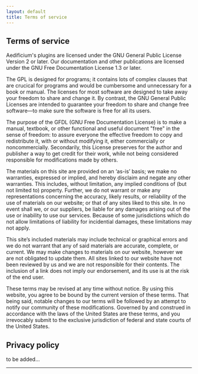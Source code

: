 ```yaml
---
layout: default
title: Terms of service
---
```


<div class="content">
	<section id="termsService">
		<div class="page-header">
			<h1>Terms of service</h1>
		</div>
		<p class="lead">Aedificium's plugins are licensed under the GNU General Public License Version 2 or later. Our documentation and other publications are licensed under the GNU Free Documentation License 1.3 or later.</p>
		<p>The GPL is designed for programs; it contains lots of complex clauses that are crucical for programs and would be cumbersome and unnecessary for a book or manual. The licenses for most software are designed to take away your freedom to share and change it. By contrast, the GNU General Public Licenses are intended to guarantee your freedom to share and change free software—to make sure the software is free for all its users.</p>
		<p>The purpose of the GFDL (GNU Free Documentation License) is to make a manual, textbook, or other functional and useful document "free" in the sense of freedom: to assure everyone the effective freedom to copy and redistribute it, with or without modifying it, either commercially or noncommercially. Secondarily, this License preserves for the author and publisher a way to get credit for their work, while not being considered responsible for modifications made by others.</p>
		<p>The materials on this site are provided on an ‘as-is’ basis; we make no warranties, expressed or implied, and hereby disclaim and negate any other warranties. This includes, without limitation, any implied conditions of (but not limited to) property. Further, we do not warrant or make any representations concerning the accuracy, likely results, or reliability of the use of materials on our website; or that of any sites liked to this site. In no event shall we, or our suppliers, be liable for any damages arising out of the use or inability to use our services. Because of some jurisdictions which do not allow limitations of liability for incidential damages, these limitations may not apply.</p>
		<p>This site’s included materials may include technical or graphical errors and we do not warrant that any of said materials are accurate, complete, or current. We may make changes to materials on our website, however we are not obligated to update them. All sites linked to our website have not been reviewed by us and we are not responsible for their contents. The inclusion of a link does not imply our endorsement, and its use is at the risk of the end user.</p>
		<p>These terms may be revised at any time without notice. By using this website, you agree to be bound by the current version of these terms. That being said, notable changes to our terms will be followed by an attempt to notify our community of these modifications. Governed by and construed in accordance with the laws of the United States are these terms, and you irrevocably submit to the exclusive jurisdiction of federal and state courts of the United States.</p>
	</section>
	<section id="privacyPolicy">
		<div class="page-header">
			<h1>Privacy policy</h1>
		</div>
		<p>to be added...</p>
	</section>
	<hr class="hidden">
</div>
